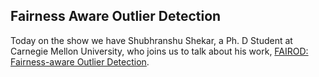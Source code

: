## Fairness Aware Outlier Detection

Today on the show we have Shubhranshu Shekar, a Ph. D Student at Carnegie Mellon University, who joins us to talk about his work, [FAIROD: Fairness-aware Outlier Detection](https://arxiv.org/abs/2012.03063).
